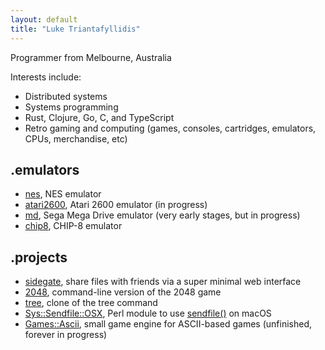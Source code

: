 ```yaml
---
layout: default
title: "Luke Triantafyllidis"
---
```

Programmer from Melbourne, Australia

Interests include:

* Distributed systems
* Systems programming
* Rust, Clojure, Go, C, and TypeScript
* Retro gaming and computing (games, consoles, cartridges, emulators, CPUs, merchandise, etc)

## .emulators

* [nes](https://github.com/ltriant/nes), NES emulator
* [atari2600](https://github.com/ltriant/atari2600), Atari 2600 emulator (in progress)
* [md](https://github.com/ltriant/md), Sega Mega Drive emulator (very early stages, but in progress)
* [chip8](https://github.com/ltriant/chip8), CHIP-8 emulator

## .projects

* [sidegate](https://github.com/ltriant/sidegate), share files with friends via a super minimal web interface
* [2048](https://github.com/ltriant/2048), command-line version of the 2048 game
* [tree](https://github.com/ltriant/tree), clone of the tree command
* [Sys::Sendfile::OSX](https://metacpan.org/pod/Sys::Sendfile::OSX), Perl module to use [sendfile()](https://jvns.ca/blog/2016/01/23/sendfile-a-new-to-me-system-call/) on macOS
* [Games::Ascii](https://github.com/ltriant/Games-Ascii), small game engine for ASCII-based games (unfinished, forever in progress)
